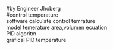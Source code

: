 #by Engineer Jhoberg \
#control temperature \
software calculate control temrature \
model temerature area,volumen ecuation \
PID algoritm \
grafical PID temperature 
